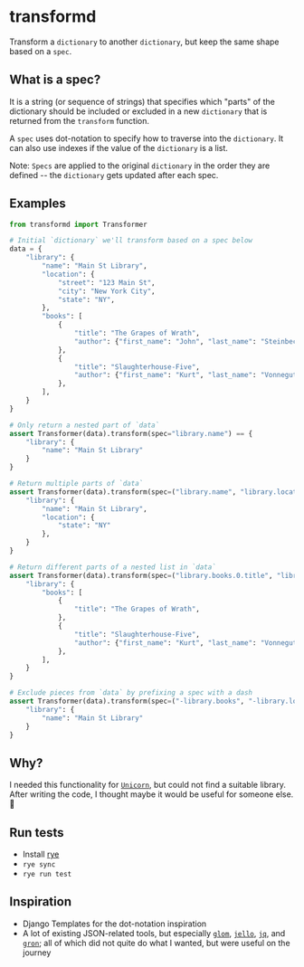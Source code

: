 # transformd

Transform a `dictionary` to another `dictionary`, but keep the same shape based on a `spec`.

## What is a spec?

It is a string (or sequence of strings) that specifies which "parts" of the dictionary should be included or excluded in a new `dictionary` that is returned from the `transform` function.

A `spec` uses dot-notation to specify how to traverse into the `dictionary`. It can also use indexes if the value of the `dictionary` is a list.

Note: `Specs` are applied to the original `dictionary` in the order they are defined -- the `dictionary` gets updated after each spec.

## Examples

```python
from transformd import Transformer

# Initial `dictionary` we'll transform based on a spec below
data = {
    "library": {
        "name": "Main St Library",
        "location": {
            "street": "123 Main St",
            "city": "New York City",
            "state": "NY",
        },
        "books": [
            {
                "title": "The Grapes of Wrath",
                "author": {"first_name": "John", "last_name": "Steinbeck"},
            },
            {
                "title": "Slaughterhouse-Five",
                "author": {"first_name": "Kurt", "last_name": "Vonnegut"},
            },
        ],
    }
}

# Only return a nested part of `data`
assert Transformer(data).transform(spec="library.name") == {
    "library": {
        "name": "Main St Library"
    }
}

# Return multiple parts of `data`
assert Transformer(data).transform(spec=("library.name", "library.location.state")) == {
    "library": {
        "name": "Main St Library",
        "location": {
            "state": "NY"
        },
    }
}

# Return different parts of a nested list in `data`
assert Transformer(data).transform(spec=("library.books.0.title", "library.books.1")) == {
    "library": {
        "books": [
            {
                "title": "The Grapes of Wrath",
            },
            {
                "title": "Slaughterhouse-Five",
                "author": {"first_name": "Kurt", "last_name": "Vonnegut"},
            },
        ],
    }
}

# Exclude pieces from `data` by prefixing a spec with a dash
assert Transformer(data).transform(spec=("-library.books", "-library.location")) == {
    "library": {
        "name": "Main St Library"
    }
}
```

## Why?

I needed this functionality for [`Unicorn`](https://www.django-unicorn.com), but could not find a suitable library. After writing the code, I thought maybe it would be useful for someone else. 🤷

## Run tests

- Install [rye](https://rye-up.com)
- `rye sync`
- `rye run test`

## Inspiration

- Django Templates for the dot-notation inspiration
- A lot of existing JSON-related tools, but especially [`glom`](https://glom.readthedocs.io/), [`jello`](https://github.com/kellyjonbrazil/jello), [`jq`](https://jqlang.github.io/jq/), and [`gron`](https://github.com/TomNomNom/gron); all of which did not quite do what I wanted, but were useful on the journey
